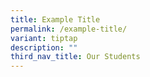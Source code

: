 ```yaml
---
title: Example Title
permalink: /example-title/
variant: tiptap
description: ""
third_nav_title: Our Students
---
```

<p></p>